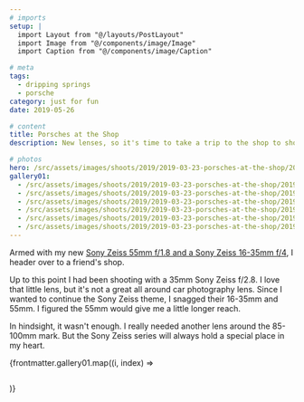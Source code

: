 ```yaml
---
# imports
setup: |
  import Layout from "@/layouts/PostLayout"
  import Image from "@/components/image/Image"
  import Caption from "@/components/image/Caption"

# meta
tags:
  - dripping springs
  - porsche
category: just for fun
date: 2019-05-26

# content
title: Porsches at the Shop
description: New lenses, so it's time to take a trip to the shop to shoot some cars.

# photos
hero: /src/assets/images/shoots/2019/2019-03-23-porsches-at-the-shop/2019-porsches-at-the-shop_004.jpg
gallery01:
  - /src/assets/images/shoots/2019/2019-03-23-porsches-at-the-shop/2019-porsches-at-the-shop_001.jpg
  - /src/assets/images/shoots/2019/2019-03-23-porsches-at-the-shop/2019-porsches-at-the-shop_002.jpg
  - /src/assets/images/shoots/2019/2019-03-23-porsches-at-the-shop/2019-porsches-at-the-shop_003.jpg
  - /src/assets/images/shoots/2019/2019-03-23-porsches-at-the-shop/2019-porsches-at-the-shop_004.jpg
  - /src/assets/images/shoots/2019/2019-03-23-porsches-at-the-shop/2019-porsches-at-the-shop_005.jpg
  - /src/assets/images/shoots/2019/2019-03-23-porsches-at-the-shop/2019-porsches-at-the-shop_006.jpg
---
```


Armed with my new [Sony Zeiss 55mm f/1.8 and a Sony Zeiss 16-35mm f/4](/blog/car-photography-update), I header over to a friend's shop.

Up to this point I had been shooting with a 35mm Sony Zeiss f/2.8. I love that little lens, but it's not a great all around car photography lens. Since I wanted to continue the Sony Zeiss theme, I snagged their 16-35mm and 55mm. I figured the 55mm would give me a little longer reach.

In hindsight, it wasn't enough. I really needed another lens around the 85-100mm mark. But the Sony Zeiss series will always hold a special place in my heart.

<div>
    {frontmatter.gallery01.map((i, index) =>
        <figure>
            <picture>
                <Image file={i} />
            </picture>
            <Caption file={i} showMeta={true}>
        </figure>
    )}
</div>

